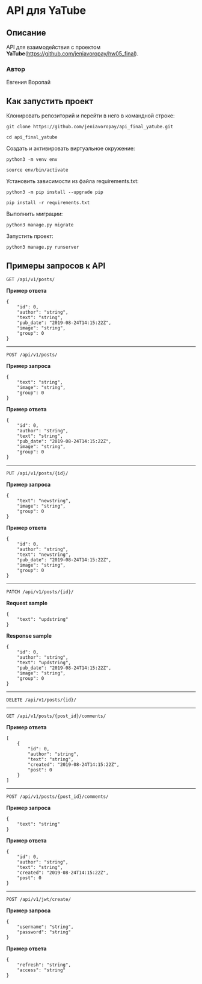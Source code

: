 # **API для YaTube**
## **Описание**
API для взаимодействия с проектом **YaTube**(https://github.com/jeniavoropay/hw05_final).
### Автор
Евгения Воропай
## **Как запустить проект**
Клонировать репозиторий и перейти в него в командной строке:
```
git clone https://github.com/jeniavoropay/api_final_yatube.git
```
```
cd api_final_yatube
```
Cоздать и активировать виртуальное окружение:
```
python3 -m venv env
```
```
source env/bin/activate
```
Установить зависимости из файла requirements.txt:
```
python3 -m pip install --upgrade pip
```
```
pip install -r requirements.txt
```
Выполнить миграции:
```
python3 manage.py migrate
```
Запустить проект:
```
python3 manage.py runserver
```
## **Примеры запросов к API**
```
GET /api/v1/posts/
```
**Пример ответа**
```
{
    "id": 0,
    "author": "string",
    "text": "string",
    "pub_date": "2019-08-24T14:15:22Z",
    "image": "string",
    "group": 0
}
```
---
```
POST /api/v1/posts/
```
**Пример запроса**
```
{
    "text": "string",
    "image": "string",
    "group": 0
} 
```
**Пример ответа**
```
{
    "id": 0,
    "author": "string",
    "text": "string",
    "pub_date": "2019-08-24T14:15:22Z",
    "image": "string",
    "group": 0
}
```
---
```
PUT /api/v1/posts/{id}/
```
**Пример запроса**
```
{
    "text": "newstring",
    "image": "string",
    "group": 0
}
```
**Пример ответа**
```
{
    "id": 0,
    "author": "string",
    "text": "newstring",
    "pub_date": "2019-08-24T14:15:22Z",
    "image": "string",
    "group": 0
}
```
---
```
PATCH /api/v1/posts/{id}/
```
**Request sample**
```
{
    "text": "updstring"
}
```
**Response sample**
```
{
    "id": 0,
    "author": "string",
    "text": "updstring",
    "pub_date": "2019-08-24T14:15:22Z",
    "image": "string",
    "group": 0
}
```
---
```
DELETE /api/v1/posts/{id}/
```
---
```
GET /api/v1/posts/{post_id}/comments/
```
**Пример ответа**
```
[
    {
        "id": 0,
        "author": "string",
        "text": "string",
        "created": "2019-08-24T14:15:22Z",
        "post": 0
    }
]
```
---
```
POST /api/v1/posts/{post_id}/comments/
```
**Пример запроса**
```
{
    "text": "string"
}
```
**Пример ответа**
```
{
    "id": 0,
    "author": "string",
    "text": "string",
    "created": "2019-08-24T14:15:22Z",
    "post": 0
}
```
---
```
POST /api/v1/jwt/create/
```
**Пример запроса**
```
{
    "username": "string",
    "password": "string"
}
```
**Пример ответа**
```
{
    "refresh": "string",
    "access": "string"
}
```
